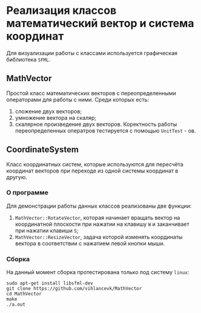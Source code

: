 # Реализация классов математический вектор и система координат
Для визуализации работы с классами используется графическая библиотека `SFML`.  
## MathVector
Простой класс математических векторов с переопределенными операторами для работы с ними. Среди которых есть:  
1) сложение двух векторов;  
2) умножение вектора на скаляр;
3) скалярное произведение двух векторов.
Коректность работы переопределенных оператров тестируется с помощью `UnitTest` - ов.
## CoordinateSystem
Класс координатных систем, которые используются для пересчёта координат векторов при переходе из одной системы координат в другую.  
### О программе
Для демонстрации работы данных классов реализованы две функции:  
1) `MathVector::RotateVector`, которая начинает вращать вектор на координатной плоскости при нажатии на клавишу `W` и заканчивает при нажатии клавиши `S`;  
2) `MathVector::ResizeVector`, задача которой изменять координаты вектора в соответствии с нажатием левой кнопки мыши.  
### Сборка
На данный момент сборка протестирована только под систему `linux`:  
```
sudo apt-get install libsfml-dev
git clone https://github.com/vihlancevk/MathVector
cd MathVector
make
./a.out
```